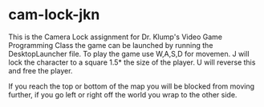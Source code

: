 # cam-lock-jkn
This is the Camera Lock assignment for Dr. Klump's Video Game Programming Class
the game can be launched by running the DesktopLauncher file. 
To play the game use W,A,S,D for movemen. J will lock the character to a square 1.5* the size of the player. U will reverse this and free the player. 

If you reach the top or bottom of the map you will be blocked from moving further, if you go left or right off the world you wrap to the other side. 

